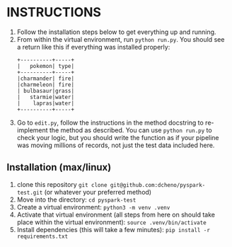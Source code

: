 # INSTRUCTIONS

1. Follow the installation steps below to get everything up and running.
2. From within the virtual environment, run `python run.py`. You should see
   a return like this if everything was installed properly:
   ```
   +----------+-----+
   |   pokemon| type|
   +----------+-----+
   |charmander| fire|
   |charmeleon| fire|
   | bulbasaur|grass|
   |   starmie|water|
   |    lapras|water|
   +----------+-----+    
   ```
3. Go to `edit.py`, follow the instructions in the method docstring to
   re-implement the method as described. You can use `python run.py` to
   check your logic, but you should write the function as if your pipeline
   was moving millions of records, not just the test data included here.

## Installation (max/linux)

1. clone this repository `git clone git@github.com:dcheno/pyspark-test.git`
   (or whatever your preferred method)
2. Move into the directory: `cd pyspark-test`
3. Create a virtual environment: `python3 -m venv .venv`
4. Activate that virtual environment (all steps from here on should take
   place within the virtual environment):  `source .venv/bin/activate`
5. Install dependencies (this will take a few minutes): `pip install -r requirements.txt`
